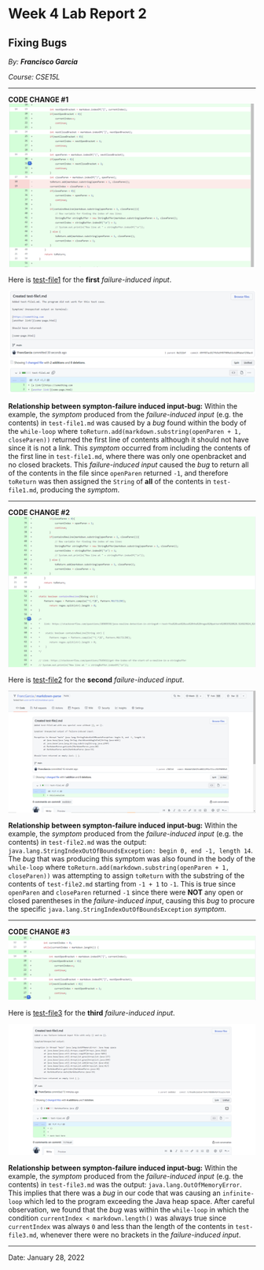 # Week 4 Lab Report 2

## Fixing Bugs

*By: **Francisco Garcia***

*Course: CSE15L*

---
**CODE CHANGE #1**
![Image](bugfix1.png)

Here is [test-file1](https://github.com/FrancGarcia/markdown-parse/blob/main/test-file1.md) for the **first** *failure-induced input*.

![Image](test1.png)

**Relationship between sympton-failure induced input-bug:**
Within the example, the *symptom* produced from the *failure-induced input* (e.g. the contents) in `test-file1.md` was caused by a *bug* found within the body of the `while-loop` where `toReturn.add(markdown.substring(openParen + 1, closeParen))` returned the first line of contents although it should not have since it is not a link. This *symptom* occurred from including the contents of the first line in `test-file1.md`, where there was only one openbracket and no closed brackets. This *failure-induced input* caused the *bug* to return all of the contents in the file since `openParen` returned `-1`, and therefore `toReturn` was then assigned the `String` of **all** of the contents in `test-file1.md`, producing the *symptom*.

---

**CODE CHANGE #2**
![Image](bugfix2.png)

Here is [test-file2](https://github.com/FrancGarcia/markdown-parse/blob/main/test-file2.md) for the **second** *failure-induced input*.

![Image](test2.png)

**Relationship between sympton-failure induced input-bug:**
Within the example, the *symptom* produced from the *failure-induced input* (e.g. the contents) in `test-file2.md` was the output: `java.lang.StringIndexOutOfBoundsException: begin 0, end -1, length 14`. The *bug* that was producing this symptom was also found in the body of the `while-loop` where `toReturn.add(markdown.substring(openParen + 1, closeParen))` was attempting to assign `toReturn` with the substring of the contents of `test-file2.md` starting from `-1 + 1` to `-1`. This is true since `openParen` and `closeParen` returned `-1` since there were **NOT** any open or closed parentheses in the *failure-induced input*, causing this *bug* to procure the specific `java.lang.StringIndexOutOfBoundsException` *symptom*.

---

**CODE CHANGE #3**
![Image](bugfix3.png)

Here is [test-file3](https://github.com/FrancGarcia/markdown-parse/blob/main/test-file3.md) for the **third** *failure-induced input*.

![Image](test3.png)

**Relationship between sympton-failure induced input-bug:**
Within the example, the *symptom* produced from the *failure-induced input* (e.g. the contents) in `test-file3.md` was the output: `java.lang.OutOfMemoryError`. This implies that there was a *bug* in our code that was causing an `infinite-loop` which led to the program exceeding the Java heap space. After careful observation, we found that the *bug* was within the `while-loop` in which the condition `currentIndex < markdown.length()` was always true since `currentIndex` was always `0` and less than the length of the contents in `test-file3.md`, whenever there were no brackets in the *failure-induced input*.

---

Date: January 28, 2022
